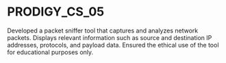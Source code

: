 # PRODIGY_CS_05
Developed a packet sniffer tool that captures and analyzes network packets. Displays relevant information such as source and destination IP addresses, protocols, and payload data. Ensured the ethical use of the tool for educational purposes only.
